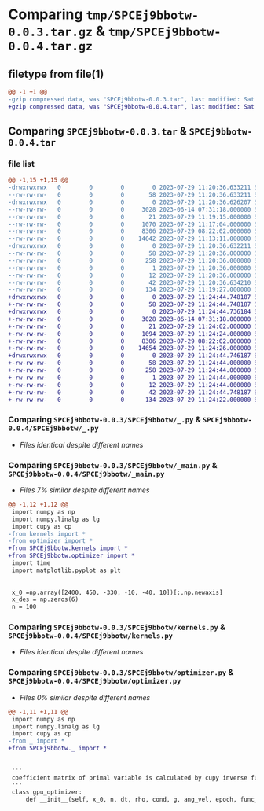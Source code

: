 # Comparing `tmp/SPCEj9bbotw-0.0.3.tar.gz` & `tmp/SPCEj9bbotw-0.0.4.tar.gz`

## filetype from file(1)

```diff
@@ -1 +1 @@
-gzip compressed data, was "SPCEj9bbotw-0.0.3.tar", last modified: Sat Jul 29 11:20:36 2023, max compression
+gzip compressed data, was "SPCEj9bbotw-0.0.4.tar", last modified: Sat Jul 29 11:24:44 2023, max compression
```

## Comparing `SPCEj9bbotw-0.0.3.tar` & `SPCEj9bbotw-0.0.4.tar`

### file list

```diff
@@ -1,15 +1,15 @@
-drwxrwxrwx   0        0        0        0 2023-07-29 11:20:36.633211 SPCEj9bbotw-0.0.3/
--rw-rw-rw-   0        0        0       58 2023-07-29 11:20:36.633211 SPCEj9bbotw-0.0.3/PKG-INFO
-drwxrwxrwx   0        0        0        0 2023-07-29 11:20:36.626207 SPCEj9bbotw-0.0.3/SPCEj9bbotw/
--rw-rw-rw-   0        0        0     3028 2023-06-14 07:31:18.000000 SPCEj9bbotw-0.0.3/SPCEj9bbotw/_.py
--rw-rw-rw-   0        0        0       21 2023-07-29 11:19:15.000000 SPCEj9bbotw-0.0.3/SPCEj9bbotw/__init__.py
--rw-rw-rw-   0        0        0     1070 2023-07-29 11:17:04.000000 SPCEj9bbotw-0.0.3/SPCEj9bbotw/_main.py
--rw-rw-rw-   0        0        0     8306 2023-07-29 08:22:02.000000 SPCEj9bbotw-0.0.3/SPCEj9bbotw/kernels.py
--rw-rw-rw-   0        0        0    14642 2023-07-29 11:13:11.000000 SPCEj9bbotw-0.0.3/SPCEj9bbotw/optimizer.py
-drwxrwxrwx   0        0        0        0 2023-07-29 11:20:36.632211 SPCEj9bbotw-0.0.3/SPCEj9bbotw.egg-info/
--rw-rw-rw-   0        0        0       58 2023-07-29 11:20:36.000000 SPCEj9bbotw-0.0.3/SPCEj9bbotw.egg-info/PKG-INFO
--rw-rw-rw-   0        0        0      258 2023-07-29 11:20:36.000000 SPCEj9bbotw-0.0.3/SPCEj9bbotw.egg-info/SOURCES.txt
--rw-rw-rw-   0        0        0        1 2023-07-29 11:20:36.000000 SPCEj9bbotw-0.0.3/SPCEj9bbotw.egg-info/dependency_links.txt
--rw-rw-rw-   0        0        0       12 2023-07-29 11:20:36.000000 SPCEj9bbotw-0.0.3/SPCEj9bbotw.egg-info/top_level.txt
--rw-rw-rw-   0        0        0       42 2023-07-29 11:20:36.634210 SPCEj9bbotw-0.0.3/setup.cfg
--rw-rw-rw-   0        0        0      134 2023-07-29 11:19:27.000000 SPCEj9bbotw-0.0.3/setup.py
+drwxrwxrwx   0        0        0        0 2023-07-29 11:24:44.748187 SPCEj9bbotw-0.0.4/
+-rw-rw-rw-   0        0        0       58 2023-07-29 11:24:44.748187 SPCEj9bbotw-0.0.4/PKG-INFO
+drwxrwxrwx   0        0        0        0 2023-07-29 11:24:44.736184 SPCEj9bbotw-0.0.4/SPCEj9bbotw/
+-rw-rw-rw-   0        0        0     3028 2023-06-14 07:31:18.000000 SPCEj9bbotw-0.0.4/SPCEj9bbotw/_.py
+-rw-rw-rw-   0        0        0       21 2023-07-29 11:24:02.000000 SPCEj9bbotw-0.0.4/SPCEj9bbotw/__init__.py
+-rw-rw-rw-   0        0        0     1094 2023-07-29 11:24:24.000000 SPCEj9bbotw-0.0.4/SPCEj9bbotw/_main.py
+-rw-rw-rw-   0        0        0     8306 2023-07-29 08:22:02.000000 SPCEj9bbotw-0.0.4/SPCEj9bbotw/kernels.py
+-rw-rw-rw-   0        0        0    14654 2023-07-29 11:24:26.000000 SPCEj9bbotw-0.0.4/SPCEj9bbotw/optimizer.py
+drwxrwxrwx   0        0        0        0 2023-07-29 11:24:44.746187 SPCEj9bbotw-0.0.4/SPCEj9bbotw.egg-info/
+-rw-rw-rw-   0        0        0       58 2023-07-29 11:24:44.000000 SPCEj9bbotw-0.0.4/SPCEj9bbotw.egg-info/PKG-INFO
+-rw-rw-rw-   0        0        0      258 2023-07-29 11:24:44.000000 SPCEj9bbotw-0.0.4/SPCEj9bbotw.egg-info/SOURCES.txt
+-rw-rw-rw-   0        0        0        1 2023-07-29 11:24:44.000000 SPCEj9bbotw-0.0.4/SPCEj9bbotw.egg-info/dependency_links.txt
+-rw-rw-rw-   0        0        0       12 2023-07-29 11:24:44.000000 SPCEj9bbotw-0.0.4/SPCEj9bbotw.egg-info/top_level.txt
+-rw-rw-rw-   0        0        0       42 2023-07-29 11:24:44.748187 SPCEj9bbotw-0.0.4/setup.cfg
+-rw-rw-rw-   0        0        0      134 2023-07-29 11:24:22.000000 SPCEj9bbotw-0.0.4/setup.py
```

### Comparing `SPCEj9bbotw-0.0.3/SPCEj9bbotw/_.py` & `SPCEj9bbotw-0.0.4/SPCEj9bbotw/_.py`

 * *Files identical despite different names*

### Comparing `SPCEj9bbotw-0.0.3/SPCEj9bbotw/_main.py` & `SPCEj9bbotw-0.0.4/SPCEj9bbotw/_main.py`

 * *Files 7% similar despite different names*

```diff
@@ -1,12 +1,12 @@
 import numpy as np
 import numpy.linalg as lg
 import cupy as cp
-from kernels import *
-from optimizer import *
+from SPCEj9bbotw.kernels import *
+from SPCEj9bbotw.optimizer import *
 import time
 import matplotlib.pyplot as plt
 
 
 x_0 =np.array([2400, 450, -330, -10, -40, 10])[:,np.newaxis]
 x_des = np.zeros(6)
 n = 100
```

### Comparing `SPCEj9bbotw-0.0.3/SPCEj9bbotw/kernels.py` & `SPCEj9bbotw-0.0.4/SPCEj9bbotw/kernels.py`

 * *Files identical despite different names*

### Comparing `SPCEj9bbotw-0.0.3/SPCEj9bbotw/optimizer.py` & `SPCEj9bbotw-0.0.4/SPCEj9bbotw/optimizer.py`

 * *Files 0% similar despite different names*

```diff
@@ -1,11 +1,11 @@
 import numpy as np
 import numpy.linalg as lg
 import cupy as cp
-from _ import *
+from SPCEj9bbotw._ import *
 
 
 '''
 coefficient matrix of primal variable is calculated by cupy inverse function.
 '''
 class gpu_optimizer:
     def __init__(self, x_0, n, dt, rho, cond, g, ang_vel, epoch, func_gpu):
```

